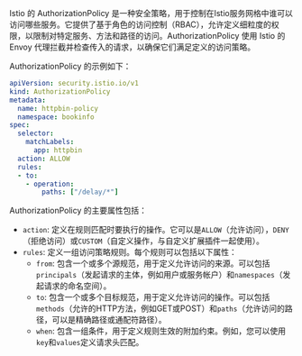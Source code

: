 Istio 的 AuthorizationPolicy 是一种安全策略，用于控制在Istio服务网格中谁可以访问哪些服务。它提供了基于角色的访问控制（RBAC），允许定义细粒度的权限，以限制对特定服务、方法和路径的访问。AuthorizationPolicy 使用 Istio 的 Envoy 代理拦截并检查传入的请求，以确保它们满足定义的访问策略。

AuthorizationPolicy 的示例如下：

```yaml
apiVersion: security.istio.io/v1
kind: AuthorizationPolicy
metadata:
  name: httpbin-policy
  namespace: bookinfo
spec:
  selector:
    matchLabels:
      app: httpbin
  action: ALLOW
  rules:
  - to:
    - operation:
        paths: ["/delay/*"]
```

AuthorizationPolicy 的主要属性包括：

- `action`: 定义在规则匹配时要执行的操作。它可以是`ALLOW`（允许访问），`DENY`（拒绝访问）或`CUSTOM`（自定义操作，与自定义扩展插件一起使用）。
- `rules`: 定义一组访问策略规则。每个规则可以包括以下属性：
  - `from`: 包含一个或多个源规范，用于定义允许访问的来源。可以包括`principals`（发起请求的主体，例如用户或服务帐户）和`namespaces`（发起请求的命名空间）。
  - `to`: 包含一个或多个目标规范，用于定义允许访问的操作。可以包括`methods`（允许的HTTP方法，例如GET或POST）和`paths`（允许访问的路径，可以是精确路径或通配符路径）。
  - `when`: 包含一组条件，用于定义规则生效的附加约束。例如，您可以使用`key`和`values`定义请求头匹配。